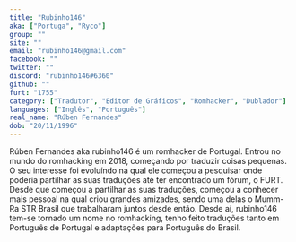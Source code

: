 ```yaml
---
title: "Rubinho146"
aka: ["Portuga", "Ryco"]
group: ""
site: ""
email: "rubinho146@gmail.com"
facebook: ""
twitter: ""
discord: "rubinho146#6360"
github: ""
furt: "1755"
category: ["Tradutor", "Editor de Gráficos", "Romhacker", "Dublador"]
languages: ["Inglês", "Português"]
real_name: "Rúben Fernandes"
dob: "20/11/1996"
---
```

Rúben Fernandes aka rubinho146 é um romhacker de Portugal.
Entrou no mundo do romhacking em 2018, começando por traduzir coisas pequenas.
O seu interesse foi evoluíndo na qual ele começou a pesquisar onde poderia partilhar as suas traduções até ter
encontrado um fórum, o FURT. Desde que começou a partilhar as suas traduções, começou a conhecer mais pessoal na
qual criou grandes amizades, sendo uma delas o Mumm-Ra STR Brasil que trabalharam juntos desde então.
Desde aí, rubinho146 tem-se tornado um nome no romhacking, tenho feito traduções tanto em Português de Portugal e
adaptações para Português do Brasil.